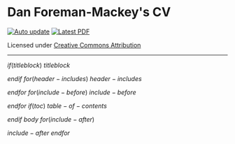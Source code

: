 # Dan Foreman-Mackey's CV

[![Auto update](https://github.com/dfm/cv/workflows/Auto%20update/badge.svg)](https://github.com/dfm/cv/actions?query=workflow%3A%22Auto+update%22) [![Latest PDF](https://img.shields.io/badge/pdf-latest-orange.svg)](https://docs.google.com/viewer?url=https://github.com/dfm/cv/raw/main-pdf/cv_pubs.pdf)

Licensed under [Creative Commons Attribution](http://creativecommons.org/licenses/by/4.0/)

<hr>

$if(titleblock)$
$titleblock$

$endif$
$for(header-includes)$
$header-includes$

$endfor$
$for(include-before)$
$include-before$

$endfor$
$if(toc)$
$table-of-contents$

$endif$
$body$
$for(include-after)$

$include-after$
$endfor$

